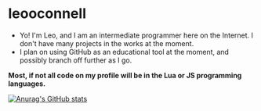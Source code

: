 # leooconnell
- Yo! I'm Leo, and I am an intermediate programmer here on the Internet. I don't have many projects in the works at the moment.
- I plan on using GitHub as an educational tool at the moment, and possibly branch off further as I go.

**Most, if not all code on my profile will be in the Lua or JS programming languages.**

[![Anurag's GitHub stats](https://github-readme-stats.vercel.app/api?username=leooconnell)](https://github.com/anuraghazra/github-readme-stats)
